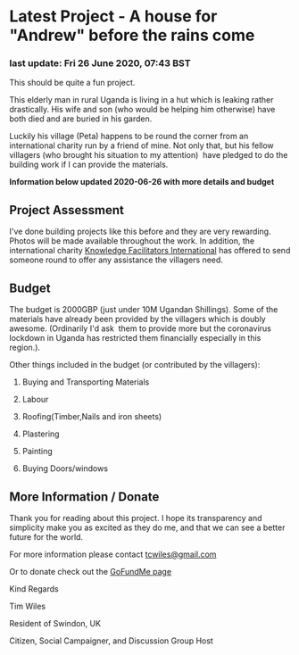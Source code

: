 # Latest Project - A house for "Andrew" before the rains come 

### last update: Fri 26 June 2020, 07:43 BST

This should be quite a fun project. 

This elderly man in rural Uganda is living in a hut which is leaking rather drastically. His wife and son (who would be helping him otherwise) have both died and are buried in his garden. 

Luckily his village (Peta) happens to be round the corner from an international charity run by a friend of mine. Not only that, but his fellow villagers (who brought his situation to my attention)  have pledged to do the building work if I can provide the materials. 

**Information below updated 2020-06-26 with more details and budget**

## Project Assessment 

I've done building projects like this before and they are very rewarding. Photos will be made available throughout the work. In addition, the international charity [Knowledge Facilitators International](https://www.knowledgefacilitators.org/) has offered to send someone round to offer any assistance the villagers need. 

## Budget 

The budget is 2000GBP (just under 10M Ugandan Shillings). Some of the materials have already been provided by the villagers which is doubly awesome. (Ordinarily I'd ask  them to provide more but the coronavirus lockdown in Uganda has restricted them financially especially in this region.).

Other things included in the budget (or contributed by the villagers):

1. Buying and Transporting Materials

2. Labour

3. Roofing(Timber,Nails and iron sheets)

4. Plastering

5. Painting

6. Buying Doors/windows

## More Information / Donate ##

Thank you for reading about this project. I hope its transparency and simplicity make you as excited as they do me, and that we can see a better future for the world.

For more information please contact tcwiles@gmail.com 

Or to donate check out the [GoFundMe page](https://www.gofundme.com/f/a-house-for-arthur-before-the-rains-come?utm_source=customer&utm_medium=copy_link&utm_campaign=p_cf+share-flow-1)  

Kind Regards 

Tim Wiles

Resident of Swindon, UK

Citizen, Social Campaigner, and Discussion Group Host
